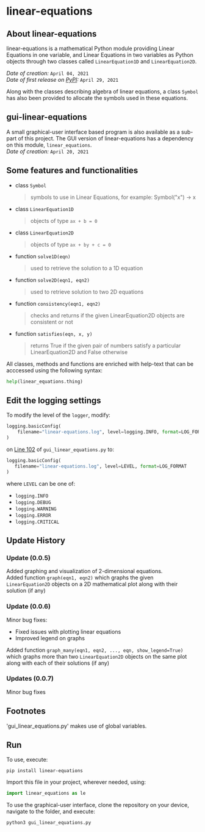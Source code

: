 # linear-equations

## About linear-equations

linear-equations is a mathematical Python module providing Linear Equations in one variable, and Linear Equations in two variables as Python objects through two classes called `LinearEquation1D` and `LinearEquation2D`. 

*Date of creation:* `April 04, 2021` \
*Date of first release on [PyPI](https://pypi.org/project/linear-equations/):* `April 29, 2021`

Along with the classes describing algebra of linear equations, a class `Symbol` has also been provided to allocate the symbols used in these equations.

## gui-linear-equations

A small graphical-user interface based program is also available as a sub-part of this project. The GUI version of linear-equations has a dependency on this module, `linear_equations`. \
*Date of creation:* `April 20, 2021`

## Some features and functionalities

- class `Symbol`
    > symbols to use in Linear Equations, for example: Symbol("x") -> x
- class `LinearEquation1D`
    > objects of type `ax + b = 0`
- class `LinearEquation2D`
    > objects of type `ax + by + c = 0`
- function `solve1D(eqn)`
    > used to retrieve the solution to a 1D equation
- function `solve2D(eqn1, eqn2)`
    > used to retrieve solution to two 2D equations
- function `consistency(eqn1, eqn2)`
    > checks and returns if the given LinearEquation2D objects are consistent or not
- function `satisfies(eqn, x, y)`
    > returns True if the given pair of numbers satisfy a particular LinearEquation2D and False otherwise

All classes, methods and functions are enriched with help-text that can be acccessed using the following syntax:

```python
help(linear_equations.thing)
```

## Edit the logging settings

To modify the level of the `logger`, modify:

```python
logging.basicConfig(
    filename="linear-equations.log", level=logging.INFO, format=LOG_FORMAT
)
```

 on [Line 102](https://github.com/divyajeettt/linear-equations/blob/15c664e4bbe0d2c0eeba964eeaed4b1ac658c3b2/gui_linear_equations.py#L102) of `gui_linear_equations.py` to:
 
 ```python
logging.basicConfig(
    filename="linear-equations.log", level=LEVEL, format=LOG_FORMAT
)
 ```
 
 where `LEVEL` can be one of:
 - `logging.INFO`
 - `logging.DEBUG`
 - `logging.WARNING`
 - `logging.ERROR`
 - `logging.CRITICAL`

## Update History

### Update (0.0.5)

Added graphing and visualization of 2-dimensional equations. \
Added function `graph(eqn1, eqn2)` which graphs the given `LinearEquation2D` objects on a 2D mathematical plot along with their solution (if any)

### Update (0.0.6)

Minor bug fixes:
- Fixed issues with plotting linear equations
- Improved legend on graphs

Added function `graph_many(eqn1, eqn2, ..., eqn, show_legend=True)` which graphs more than two `LinearEquation2D` objects on the same plot along with each of their solutions (if any)

### Updates (0.0.7)
Minor bug fixes

## Footnotes

'gui_linear_equations.py' makes use of global variables.

## Run

To use, execute:

```
pip install linear-equations
```

Import this file in your project, wherever needed, using:

```python
import linear_equations as le
```

To use the graphical-user interface, clone the repository on your device, navigate to the folder, and execute:

```
python3 gui_linear_equations.py
```
